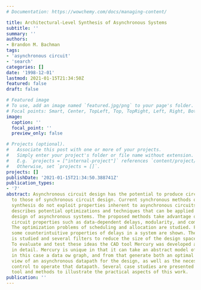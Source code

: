 ```yaml
---
# Documentation: https://wowchemy.com/docs/managing-content/

title: Architectural-Level Synthesis of Asynchronous Systems
subtitle: ''
summary: ''
authors:
- Brandon M. Bachman
tags:
- 'asynchronous circuit'
- 'search'
categories: []
date: '1998-12-01'
lastmod: 2021-01-15T21:34:50Z
featured: false
draft: false

# Featured image
# To use, add an image named `featured.jpg/png` to your page's folder.
# Focal points: Smart, Center, TopLeft, Top, TopRight, Left, Right, BottomLeft, Bottom, BottomRight.
image:
  caption: ''
  focal_point: ''
  preview_only: false

# Projects (optional).
#   Associate this post with one or more of your projects.
#   Simply enter your project's folder or file name without extension.
#   E.g. `projects = ["internal-project"]` references `content/project/deep-learning/index.md`.
#   Otherwise, set `projects = []`.
projects: []
publishDate: '2021-01-15T21:34:50.388741Z'
publication_types:
- '7'
abstract: Asynchronous circuit design has the potential to produce circuits superior
  to those of synchronous circuit design. Current synchronous methods of architectural-level
  synthesis do not exploit properties inherent to asynchronous circuits. This research
  describes potential optimizations and techniques that can be applied to the architectural-level
  design of asynchronous systems. The proposed methods take advantage of asynchronous
  circuit properties such as data-dependent delays, modularity, and composiblity.
  The optimization problems of scheduling and allocation are studied. For scheduling,
  some counterintuitive properties of delays in a system are shown. The design space
  is studied and several filters to reduce the size of the design space are proposed.
  To evaluate and test these ideas the CAD tool Mercury was developed and is described
  in detail. Mercury is unique in that it can take an abstract model of a design,
  in this case a data ow graph, and from that generate both an optimal structural
  view of an asynchronous datapath for the design, as well as the necessary behavioral
  control to operate that datapath. Several case studies are presented utilizing the
  tool and methods to illustrate the practical aspects of this work.
publication: ''
---
```

